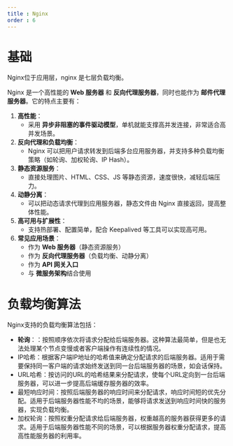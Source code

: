 ```yaml
---
title : Nginx
order : 6
---
```


# 基础

Nginx位于应用层，nginx 是七层负载均衡。

Nginx 是一个高性能的 **Web 服务器** 和 **反向代理服务器**，同时也能作为 **邮件代理服务器**。它的特点主要有：

1. **高性能**：
   - 采用 **异步非阻塞的事件驱动模型**，单机就能支撑高并发连接，非常适合高并发场景。
2. **反向代理和负载均衡**：
   - Nginx 可以把用户请求转发到后端多台应用服务器，并支持多种负载均衡策略（如轮询、加权轮询、IP Hash）。
3. **静态资源服务**：
   - 直接处理图片、HTML、CSS、JS 等静态资源，速度很快，减轻后端压力。
4. **动静分离**：
   - 可以把动态请求代理到应用服务器，静态文件由 Nginx 直接返回，提高整体性能。
5. **高可用与扩展性**：
   - 支持热部署、配置简单，配合 Keepalived 等工具可以实现高可用。
6. **常见应用场景**：
   - 作为 **Web 服务器**（静态资源服务）
   - 作为 **反向代理服务器**（负载均衡、动静分离）
   - 作为 **API 网关入口**
   - 与 **微服务架构**结合使用

# 负载均衡算法

Nginx支持的负载均衡算法包括：

- **轮询**：：按照顺序依次将请求分配给后端服务器。这种算法最简单，但是也无法处理某个节点变慢或者客户端操作有连续性的情况。
- IP哈希：根据客户端IP地址的哈希值来确定分配请求的后端服务器。适用于需要保持同一客户端的请求始终发送到同一台后端服务器的场景，如会话保持。
- URL哈希：按访问的URL的哈希结果来分配请求，使每个URL定向到一台后端服务器，可以进一步提高后端缓存服务器的效率。
- 最短响应时间：按照后端服务器的响应时间来分配请求，响应时间短的优先分配。适用于后端服务器性能不均的场景，能够将请求发送到响应时间快的服务器，实现负载均衡。
- 加权轮询：按照权重分配请求给后端服务器，权重越高的服务器获得更多的请求。适用于后端服务器性能不同的场景，可以根据服务器权重分配请求，提高高性能服务器的利用率。